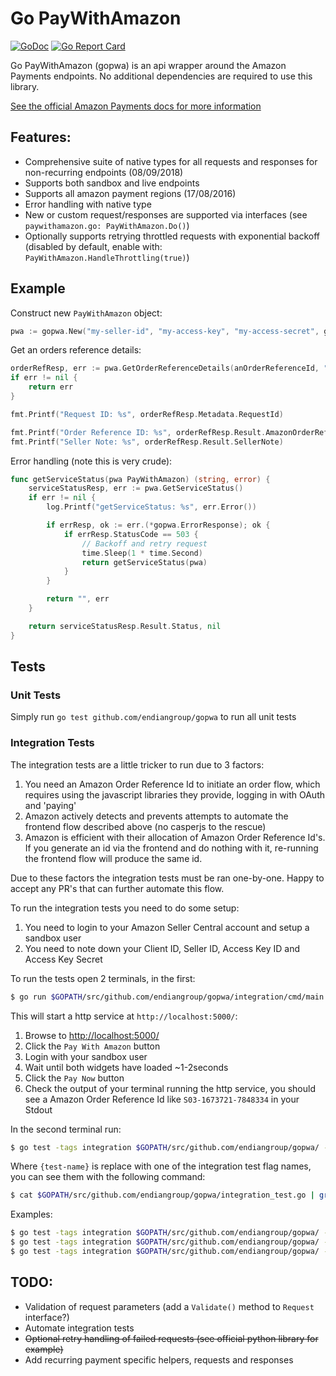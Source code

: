 # Go PayWithAmazon

[![GoDoc](https://godoc.org/github.com/endiangroup/gopwa?status.svg)](https://godoc.org/github.com/endiangroup/gopwa) [![Go Report Card](https://goreportcard.com/badge/github.com/endiangroup/gopwa)](https://goreportcard.com/report/github.com/endiangroup/gopwa)

Go PayWithAmazon (gopwa) is an api wrapper around the Amazon Payments endpoints. No additional dependencies are required to use this library.

[See the official Amazon Payments docs for more information](https://payments.amazon.co.uk/developer/documentation/lpwa/201909330)

## Features:
- Comprehensive suite of native types for all requests and responses for non-recurring endpoints (08/09/2018)
- Supports both sandbox and live endpoints
- Supports all amazon payment regions (17/08/2016)
- Error handling with native type
- New or custom request/responses are supported via interfaces (see `paywithamazon.go: PayWithAmazon.Do()`)
- Optionally supports retrying throttled requests with exponential backoff (disabled by default, enable with: `PayWithAmazon.HandleThrottling(true)`)

## Example

Construct new `PayWithAmazon` object:
```go
pwa := gopwa.New("my-seller-id", "my-access-key", "my-access-secret", gopwa.UK, gopwa.Sandbox)
```

Get an orders reference details:
```go
orderRefResp, err := pwa.GetOrderReferenceDetails(anOrderReferenceId, "")
if err != nil {
	return err
}

fmt.Printf("Request ID: %s", orderRefResp.Metadata.RequestId)

fmt.Printf("Order Reference ID: %s", orderRefResp.Result.AmazonOrderReferenceId)
fmt.Printf("Seller Note: %s", orderRefResp.Result.SellerNote)
```

Error handling (note this is very crude):
```go
func getServiceStatus(pwa PayWithAmazon) (string, error) {
	serviceStatusResp, err := pwa.GetServiceStatus()
	if err != nil {
		log.Printf("getServiceStatus: %s", err.Error())

		if errResp, ok := err.(*gopwa.ErrorResponse); ok {
			if errResp.StatusCode == 503 {
				// Backoff and retry request
				time.Sleep(1 * time.Second)
				return getServiceStatus(pwa)
			}
		}

		return "", err
	}

	return serviceStatusResp.Result.Status, nil
}
```

## Tests

### Unit Tests

Simply run `go test github.com/endiangroup/gopwa` to run all unit tests

### Integration Tests

The integration tests are a little tricker to run due to 3 factors:

1. You need an Amazon Order Reference Id to initiate an order flow, which requires using the javascript libraries they provide, logging in with OAuth and 'paying'
2. Amazon actively detects and prevents attempts to automate the frontend flow described above (no casperjs to the rescue)
3. Amazon is efficient with their allocation of Amazon Order Reference Id's. If you generate an id via the frontend and do nothing with it, re-running the frontend flow will produce the same id.

Due to these factors the integration tests must be ran one-by-one. Happy to accept any PR's that can further automate this flow.

To run the integration tests you need to do some setup:

1. You need to login to your Amazon Seller Central account and setup a sandbox user
2. You need to note down your Client ID, Seller ID, Access Key ID and Access Key Secret

To run the tests open 2 terminals, in the first:

```bash
$ go run $GOPATH/src/github.com/endiangroup/gopwa/integration/cmd/main.go -client-id={Client ID} -seller-id={Seller ID}
```

This will start a http service at `http://localhost:5000/`:

1. Browse to [http://localhost:5000/](http://localhost:5000/)
2. Click the `Pay With Amazon` button
3. Login with your sandbox user
4. Wait until both widgets have loaded ~1-2seconds
5. Click the `Pay Now` button
6. Check the output of your terminal running the http service, you should see a Amazon Order Reference Id like `S03-1673721-7848334` in your Stdout

In the second terminal run:

```bash
$ go test -tags integration $GOPATH/src/github.com/endiangroup/gopwa/ -seller-id={Seller ID} -key-id={Access Key ID} -key-secret={Access Key Secret} -{test-name}={Amazon Order Reference ID}
```

Where `{test-name}` is replace with one of the integration test flag names, you can see them with the following command:

```bash
$ cat $GOPATH/src/github.com/endiangroup/gopwa/integration_test.go | grep 'flag\.String'
```

Examples:

```bash
$ go test -tags integration $GOPATH/src/github.com/endiangroup/gopwa/ -seller-id={Seller ID} -key-id={Access Key ID} -key-secret={Access Key Secret} -authorize={Amazon Order Reference ID}
$ go test -tags integration $GOPATH/src/github.com/endiangroup/gopwa/ -seller-id={Seller ID} -key-id={Access Key ID} -key-secret={Access Key Secret} -capture={Amazon Order Reference ID}
$ go test -tags integration $GOPATH/src/github.com/endiangroup/gopwa/ -seller-id={Seller ID} -key-id={Access Key ID} -key-secret={Access Key Secret} -close-order-reference={Amazon Order Reference ID}
```

## TODO:
- Validation of request parameters (add a `Validate()` method to `Request` interface?)
- Automate integration tests
- ~~Optional retry handling of failed requests (see official python library for example)~~
- Add recurring payment specific helpers, requests and responses
